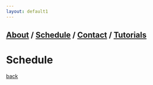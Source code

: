 ```yaml
---
layout: default1
---
```

## [About](index.md) / [Schedule](./Schedule.html) / [Contact](./Contact.html) / [Tutorials](./Tutorials.html)

# Schedule


[back](./)
